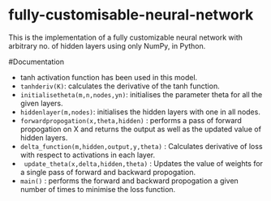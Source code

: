 # fully-customisable-neural-network
 This is the implementation of a fully customizable neural network with arbitrary no. of hidden layers using only NumPy, in Python.
 
 
 #Documentation
 - tanh activation function has been used in this model.
 - ```tanhderiv(K)```: calculates the derivative of the tanh function.
 - ```initialisetheta(m,n,nodes,yn)```: initialises the parameter theta for all the given layers.
 - ```hiddenlayer(m,nodes)```: initialises the hidden layers with one in all nodes.
 - ```forwardpropogation(x,theta,hidden)``` : performs a pass of forward propogation on X and returns the output as well as the updated
                                              value of hidden layers.
 - ```delta_function(m,hidden,output,y,theta)``` : Calculates derivative of  loss with respect to activations in each layer.
 - ``` update_theta(x,delta,hidden,theta)``` : Updates the value of weights for a single pass of forward and backward propogation.
 - ```main()``` : performs the forward and backward propogation a given number of times to minimise the loss function. 
